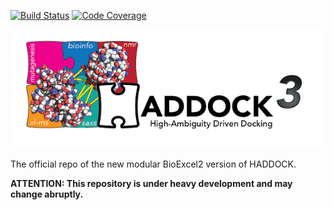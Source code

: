 [![Build Status](https://travis-ci.com/rvhonorato/haddock3.svg?token=LnEGJuvVoTKKetBbUj4A&branch=master)](https://travis-ci.com/rvhonorato/haddock3) 
[![Code Coverage](https://codecov.io/gh/rvhonorato/haddock3/branch/master/graph/badge.svg?token=Hxoy5aDaxV)](https://codecov.io/gh/rvhonorato/haddock3)

![HADDOCK3](docs/media/HADDOCK3-logo.png)

The official repo of the new modular BioExcel2 version of HADDOCK.

**ATTENTION: This repository is under heavy development and may change abruptly.**
